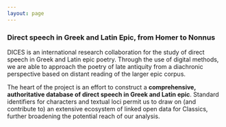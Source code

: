 ```yaml
---
layout: page
---
```


### Direct speech in Greek and Latin Epic, from Homer to Nonnus

DICES is an international research collaboration for the study of direct speech in Greek and Latin epic poetry. Through the use of digital methods, we are able to approach the poetry of late antiquity from a diachronic perspective based on distant reading of the larger epic corpus.

The heart of the project is an effort to construct a **comprehensive, authoritative database of direct speech in Greek and Latin epic**. Standard identifiers for characters and textual loci permit us to draw on (and contribute to) an extensive ecosystem of linked open data for Classics, further broadening the potential reach of our analysis.

